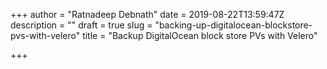 +++
author = "Ratnadeep Debnath"
date = 2019-08-22T13:59:47Z
description = ""
draft = true
slug = "backing-up-digitalocean-blockstore-pvs-with-velero"
title = "Backup DigitalOcean block store PVs with Velero"

+++




